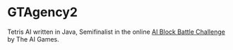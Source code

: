 # GTAgency2
Tetris AI written in Java, Semifinalist in the online [AI Block Battle Challenge](theaigames.com/competitions/ai-block-battle) by The AI Games.
